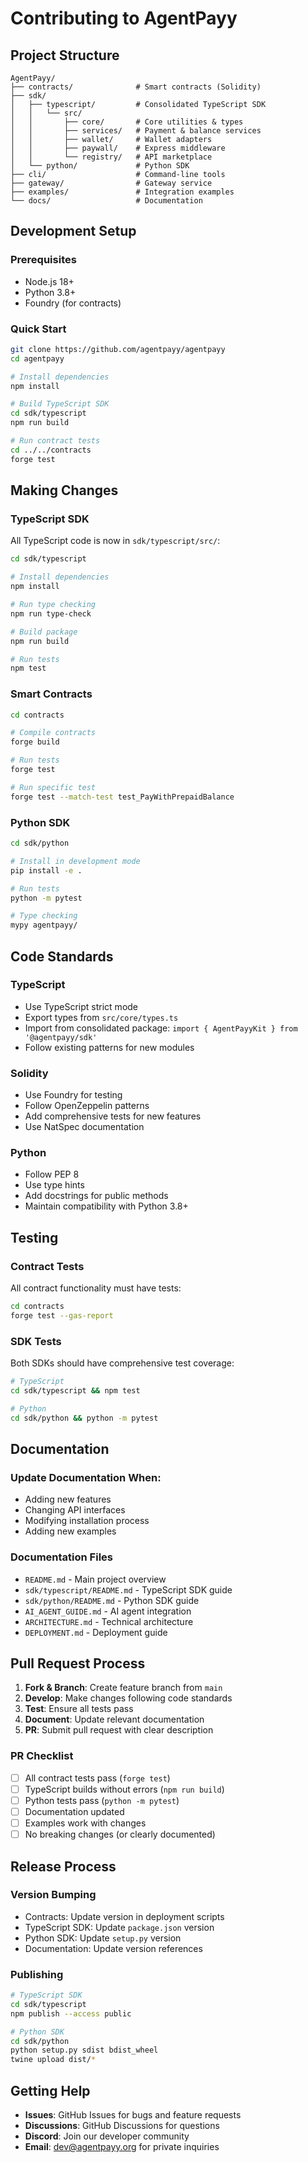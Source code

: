 # Contributing to AgentPayy

## Project Structure

```
AgentPayy/
├── contracts/              # Smart contracts (Solidity)
├── sdk/
│   ├── typescript/         # Consolidated TypeScript SDK
│   │   └── src/
│   │       ├── core/       # Core utilities & types
│   │       ├── services/   # Payment & balance services
│   │       ├── wallet/     # Wallet adapters
│   │       ├── paywall/    # Express middleware
│   │       └── registry/   # API marketplace
│   └── python/             # Python SDK
├── cli/                    # Command-line tools
├── gateway/                # Gateway service
├── examples/               # Integration examples
└── docs/                   # Documentation
```

## Development Setup

### Prerequisites
- Node.js 18+
- Python 3.8+
- Foundry (for contracts)

### Quick Start
```bash
git clone https://github.com/agentpayy/agentpayy
cd agentpayy

# Install dependencies
npm install

# Build TypeScript SDK
cd sdk/typescript
npm run build

# Run contract tests
cd ../../contracts
forge test
```

## Making Changes

### TypeScript SDK
All TypeScript code is now in `sdk/typescript/src/`:

```bash
cd sdk/typescript

# Install dependencies
npm install

# Run type checking
npm run type-check

# Build package
npm run build

# Run tests
npm test
```

### Smart Contracts
```bash
cd contracts

# Compile contracts
forge build

# Run tests
forge test

# Run specific test
forge test --match-test test_PayWithPrepaidBalance
```

### Python SDK
```bash
cd sdk/python

# Install in development mode
pip install -e .

# Run tests
python -m pytest

# Type checking
mypy agentpayy/
```

## Code Standards

### TypeScript
- Use TypeScript strict mode
- Export types from `src/core/types.ts`
- Import from consolidated package: `import { AgentPayyKit } from '@agentpayy/sdk'`
- Follow existing patterns for new modules

### Solidity
- Use Foundry for testing
- Follow OpenZeppelin patterns
- Add comprehensive tests for new features
- Use NatSpec documentation

### Python
- Follow PEP 8
- Use type hints
- Add docstrings for public methods
- Maintain compatibility with Python 3.8+

## Testing

### Contract Tests
All contract functionality must have tests:
```bash
cd contracts
forge test --gas-report
```

### SDK Tests
Both SDKs should have comprehensive test coverage:
```bash
# TypeScript
cd sdk/typescript && npm test

# Python  
cd sdk/python && python -m pytest
```

## Documentation

### Update Documentation When:
- Adding new features
- Changing API interfaces
- Modifying installation process
- Adding new examples

### Documentation Files
- `README.md` - Main project overview
- `sdk/typescript/README.md` - TypeScript SDK guide
- `sdk/python/README.md` - Python SDK guide
- `AI_AGENT_GUIDE.md` - AI agent integration
- `ARCHITECTURE.md` - Technical architecture
- `DEPLOYMENT.md` - Deployment guide

## Pull Request Process

1. **Fork & Branch**: Create feature branch from `main`
2. **Develop**: Make changes following code standards
3. **Test**: Ensure all tests pass
4. **Document**: Update relevant documentation
5. **PR**: Submit pull request with clear description

### PR Checklist
- [ ] All contract tests pass (`forge test`)
- [ ] TypeScript builds without errors (`npm run build`)
- [ ] Python tests pass (`python -m pytest`)
- [ ] Documentation updated
- [ ] Examples work with changes
- [ ] No breaking changes (or clearly documented)

## Release Process

### Version Bumping
- Contracts: Update version in deployment scripts
- TypeScript SDK: Update `package.json` version
- Python SDK: Update `setup.py` version
- Documentation: Update version references

### Publishing
```bash
# TypeScript SDK
cd sdk/typescript
npm publish --access public

# Python SDK
cd sdk/python
python setup.py sdist bdist_wheel
twine upload dist/*
```

## Getting Help

- **Issues**: GitHub Issues for bugs and feature requests
- **Discussions**: GitHub Discussions for questions
- **Discord**: Join our developer community
- **Email**: dev@agentpayy.org for private inquiries